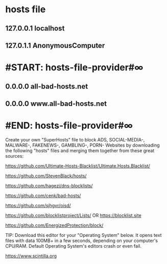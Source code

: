 # hosts file

## 127.0.0.1 localhost
## 127.0.1.1 AnonymousComputer
# #START: hosts-file-provider#∞
## 0.0.0.0 all-bad-hosts.net
## 0.0.0.0 w</span>ww.all-bad-hosts.net
# #END: hosts-file-provider#∞

Create your own "SuperHosts" file to block
ADS, SOCIAL-MEDIA-, MALWARE-, FAKENEWS-, GAMBLING-, PORN- Websites
by downloading the following "hosts" files and merging them together from these great sources:

https://github.com/Ultimate-Hosts-Blacklist/Ultimate.Hosts.Blacklist/

https://github.com/StevenBlack/hosts/

https://github.com/hagezi/dns-blocklists/

https://github.com/cenk/bad-hosts/

https://github.com/sjhgvr/oisd/

https://github.com/blocklistproject/Lists/ OR https://blocklist.site

https://github.com/EnergizedProtection/block/

TIP: Download this editor for your "Operating System" below. It opens text files with data 100MB+ in a few seconds, depending on your computer's CPU/RAM. Default Operating System's editors crash or even fail.

https://www.scintilla.org
